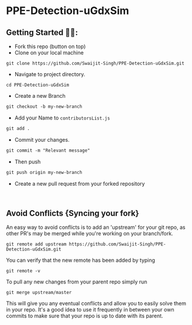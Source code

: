 # PPE-Detection-uGdxSim

## Getting Started 🤩🤗:

- Fork this repo (button on top)
- Clone on your local machine

```terminal
git clone https://github.com/Swaijit-Singh/PPE-Detection-uGdxSim.git
```
- Navigate to project directory.
```terminal
cd PPE-Detection-uGdxSim
```

- Create a new Branch

```markdown
git checkout -b my-new-branch
```
- Add your Name to `contributorsList.js`
```markdown
git add .
```
- Commit your changes.

```markdown
git commit -m "Relevant message"
```
- Then push 
```markdown
git push origin my-new-branch
```


- Create a new pull request from your forked repository

<br>

## Avoid Conflicts {Syncing your fork}

An easy way to avoid conflicts is to add an 'upstream' for your git repo, as other PR's may be merged while you're working on your branch/fork.   

```terminal
git remote add upstream https://github.com/Swaijit-Singh/PPE-Detection-uGdxSim.git
```

You can verify that the new remote has been added by typing
```terminal
git remote -v
```

To pull any new changes from your parent repo simply run
```terminal
git merge upstream/master
```

This will give you any eventual conflicts and allow you to easily solve them in your repo. It's a good idea to use it frequently in between your own commits to make sure that your repo is up to date with its parent.
